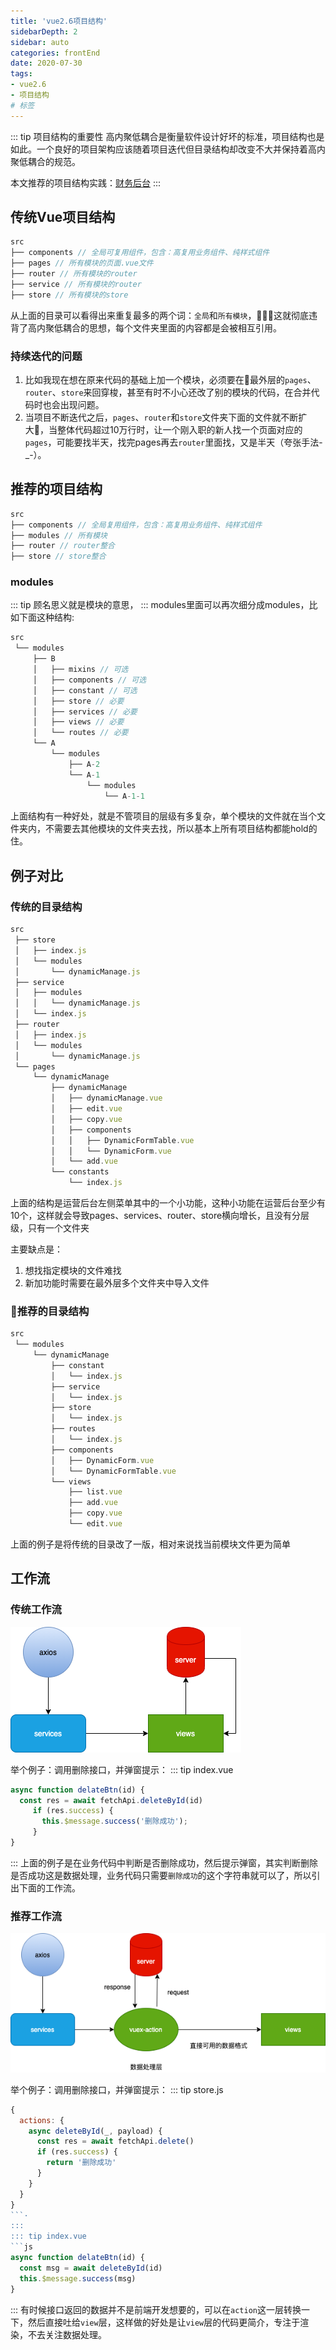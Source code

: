 ```yaml
---
title: 'vue2.6项目结构'
sidebarDepth: 2
sidebar: auto
categories: frontEnd
date: 2020-07-30
tags:
- vue2.6
- 项目结构
# 标签
---
```


::: tip 项目结构的重要性
高内聚低耦合是衡量软件设计好坏的标准，项目结构也是如此。一个良好的项目架构应该随着项目迭代但目录结构却改变不大并保持着高内聚低耦合的规范。

本文推荐的项目结构实践：[财务后台](https://gitlab.91jkys.com/web/finance-admin/tree/qatest)
:::

<!-- more -->


## 传统Vue项目结构

```js
src
├── components // 全局可复用组件，包含：高复用业务组件、纯样式组件
├── pages // 所有模块的页面.vue文件
├── router // 所有模块的router
├── service // 所有模块的router
├── store // 所有模块的store
```
从上面的目录可以看得出来重复最多的两个词：`全局`和`所有模块`，这就彻底违背了高内聚低耦合的思想，每个文件夹里面的内容都是会被相互引用。

### 持续迭代的问题
1. 比如我现在想在原来代码的基础上加一个模块，必须要在最外层的`pages`、`router`、`store`来回穿梭，甚至有时不小心还改了别的模块的代码，在合并代码时也会出现问题。
2. 当项目不断迭代之后，`pages`、`router`和`store`文件夹下面的文件就不断扩大，当整体代码超过10万行时，让一个刚入职的新人找一个页面对应的`pages`，可能要找半天，找完pages再去`router`里面找，又是半天（夸张手法-_-）。


## 推荐的项目结构
```js
src
├── components // 全局复用组件，包含：高复用业务组件、纯样式组件
├── modules // 所有模块
├── router // router整合
├── store // store整合
```

### modules
::: tip
顾名思义就是模块的意思，
:::
modules里面可以再次细分成modules，比如下面这种结构:
```js
src
 └── modules
     ├── B
     │   ├── mixins // 可选
     │   ├── components // 可选
     │   ├── constant // 可选
     │   ├── store // 必要
     │   ├── services // 必要
     │   ├── views // 必要
     │   └── routes // 必要
     └── A
         └── modules
             ├── A-2
             └── A-1
                 └── modules
                     └── A-1-1
```
上面结构有一种好处，就是不管项目的层级有多复杂，单个模块的文件就在当个文件夹内，不需要去其他模块的文件夹去找，所以基本上所有项目结构都能hold的住。
## 例子对比
### 传统的目录结构
```js
src
 ├── store
 │   ├── index.js
 │   └── modules
 │       └── dynamicManage.js
 ├── service
 │   ├── modules
 │   │   └── dynamicManage.js
 │   └── index.js
 ├── router
 │   ├── index.js
 │   └── modules
 │       └── dynamicManage.js
 └── pages
     └── dynamicManage
         ├── dynamicManage
         │   ├── dynamicManage.vue
         │   ├── edit.vue
         │   ├── copy.vue
         │   ├── components
         │   │   ├── DynamicFormTable.vue
         │   │   └── DynamicForm.vue
         │   └── add.vue
         └── constants
             └── index.js
```
上面的结构是运营后台左侧菜单其中的一个小功能，这种小功能在运营后台至少有10个，这样就会导致pages、services、router、store横向增长，且没有分层级，只有一个文件夹

主要缺点是：

1. 想找指定模块的文件难找
2. 新加功能时需要在最外层多个文件夹中导入文件
### 推荐的目录结构
```js
src
 └── modules
     └── dynamicManage
         ├── constant
         │   └── index.js
         ├── service
         │   └── index.js
         ├── store
         │   └── index.js
         ├── routes
         │   └── index.js
         ├── components
         │   ├── DynamicForm.vue
         │   └── DynamicFormTable.vue
         └── views
             ├── list.vue
             ├── add.vue
             ├── copy.vue
             └── edit.vue
```
上面的例子是将传统的目录改了一版，相对来说找当前模块文件更为简单
## 工作流
### 传统工作流
![](../../../.vuepress/public/tradition-request.drawio.png)

举个例子：调用删除接口，并弹窗提示：
::: tip index.vue
```js
async function delateBtn(id) {
  const res = await fetchApi.deleteById(id)
     if (res.success) {
       this.$message.success('删除成功');
     }
}
```
:::
上面的例子是在业务代码中判断是否删除成功，然后提示弹窗，其实判断删除是否成功这是数据处理，业务代码只需要`删除成功`的这个字符串就可以了，所以引出下面的工作流。
### 推荐工作流
![](../../../.vuepress/public/recommend-request.drawio.png)

举个例子：调用删除接口，并弹窗提示：
::: tip store.js
```js
{
  actions: {
    async deleteById(_, payload) {
      const res = await fetchApi.delete()
      if (res.success) {
        return '删除成功'
      }
    }
  }
}
```·
:::
::: tip index.vue
```js
async function delateBtn(id) {
  const msg = await deleteById(id)
  this.$message.success(msg)
}
```
:::
有时候接口返回的数据并不是前端开发想要的，可以在`action`这一层转换一下，然后直接吐给`view`层，这样做的好处是让`view`层的代码更简介，专注于渲染，不去关注数据处理。



